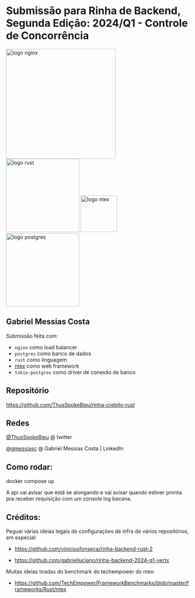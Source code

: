 # Submissão para Rinha de Backend, Segunda Edição: 2024/Q1 - Controle de Concorrência

<img src="https://upload.wikimedia.org/wikipedia/commons/c/c5/Nginx_logo.svg" alt="logo nginx" width="300" height="auto">
<br />
<img src="https://logodix.com/logo/700854.png" alt="logo rust" width="200" height="auto">
<img src="https://ntex.rs/img/logo.png" alt="logo ntex" width="100" height="auto">
<img src="https://upload.wikimedia.org/wikipedia/commons/2/29/Postgresql_elephant.svg" alt="logo postgres" width="200" height="auto">


## Gabriel Messias Costa
Submissão feita com:
- `nginx` como load balancer
- `postgres` como banco de dados
- `rust` como linguagem 
- [ntex](https://ntex.rs/) como web framework
- `tokio-postgres` como driver de conexão de banco

## Repositório
https://github.com/ThusSpokeBieu/rinha-crebito-rust

## Redes
[@ThusSpokeBieu](https://twitter.com/thusspokebieu) @ twitter

[@gmessiasc](https://www.linkedin.com/in/gmessiasc/) @ Gabriel Messias Costa | LinkedIn

## Como rodar: 

docker compose up 

A api vai avisar que está se alongando e vai avisar quando estiver pronta pra receber requisição com um console log bacana.

## Créditos:

Peguei várias ideias legais de configurações de infra de vários repositórios, em especial: 

- https://github.com/viniciusfonseca/rinha-backend-rust-2

- https://github.com/gabrielluciano/rinha-backend-2024-q1-vertx

Muitas ideias tiradas do benchmark do techempower do ntex:

- https://github.com/TechEmpower/FrameworkBenchmarks/blob/master/frameworks/Rust/ntex
